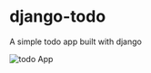 # django-todo
A simple todo app built with django

![todo App](https://raw.githubusercontent.com/shreys7/django-todo/develop/staticfiles/jenkinsbuild.png)
